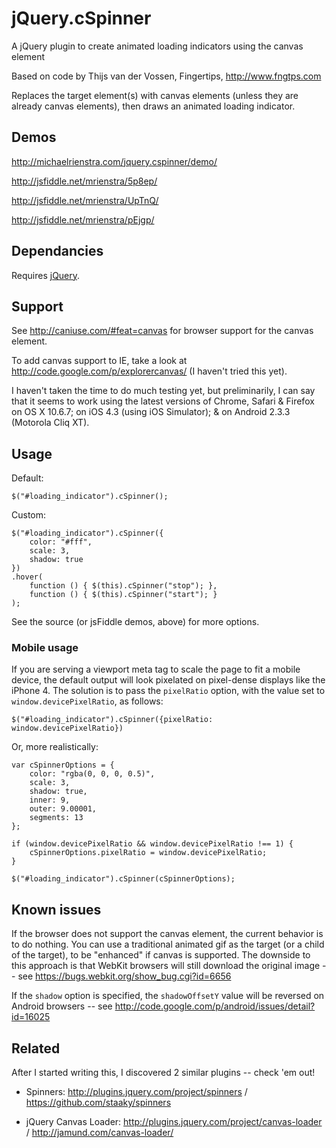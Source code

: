 jQuery.cSpinner
=======

A jQuery plugin to create animated loading indicators using the canvas element

Based on code by Thijs van der Vossen, Fingertips, http://www.fngtps.com

Replaces the target element(s) with canvas elements (unless they are already canvas elements), then draws an animated loading indicator.

## Demos

http://michaelrienstra.com/jquery.cspinner/demo/

http://jsfiddle.net/mrienstra/5p8ep/

http://jsfiddle.net/mrienstra/UpTnQ/

http://jsfiddle.net/mrienstra/pEjgp/

## Dependancies

Requires [jQuery](http://jquery.com/).

## Support

See http://caniuse.com/#feat=canvas for browser support for the canvas element.

To add canvas support to IE, take a look at http://code.google.com/p/explorercanvas/ (I haven't tried this yet).

I haven't taken the time to do much testing yet, but preliminarily, I can say that it seems to work using the latest versions of Chrome, Safari & Firefox on OS X 10.6.7; on iOS 4.3 (using iOS Simulator); & on Android 2.3.3 (Motorola Cliq XT).

## Usage

Default:

`$("#loading_indicator").cSpinner();`

Custom:

    $("#loading_indicator").cSpinner({
        color: "#fff",
        scale: 3,
        shadow: true
    })
    .hover(
        function () { $(this).cSpinner("stop"); },
        function () { $(this).cSpinner("start"); }
    );

See the source (or jsFiddle demos, above) for more options.

### Mobile usage

If you are serving a viewport meta tag to scale the page to fit a mobile device, the default output will look pixelated on pixel-dense displays like the iPhone 4. The solution is to pass the `pixelRatio` option, with the value set to `window.devicePixelRatio`, as follows:

`$("#loading_indicator").cSpinner({pixelRatio: window.devicePixelRatio})`

Or, more realistically:

    var cSpinnerOptions = {
        color: "rgba(0, 0, 0, 0.5)",
        scale: 3,
        shadow: true,
        inner: 9,
        outer: 9.00001,
        segments: 13
    };
    
    if (window.devicePixelRatio && window.devicePixelRatio !== 1) {
        cSpinnerOptions.pixelRatio = window.devicePixelRatio;
    }
    
    $("#loading_indicator").cSpinner(cSpinnerOptions);

## Known issues

If the browser does not support the canvas element, the current behavior is to do nothing.  You can use a traditional animated gif as the target (or a child of the target), to be "enhanced" if canvas is supported.  The downside to this approach is that WebKit browsers will still download the original image  -- see https://bugs.webkit.org/show_bug.cgi?id=6656

If the `shadow` option is specified, the `shadowOffsetY` value will be reversed on Android browsers -- see http://code.google.com/p/android/issues/detail?id=16025

## Related

After I started writing this, I discovered 2 similar plugins -- check 'em out!

* Spinners: http://plugins.jquery.com/project/spinners  /  https://github.com/staaky/spinners

* jQuery Canvas Loader: http://plugins.jquery.com/project/canvas-loader  /  http://jamund.com/canvas-loader/